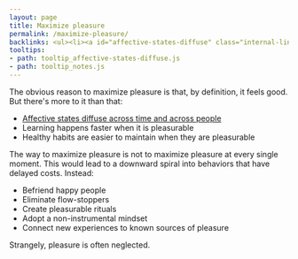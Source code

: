```yaml
---
layout: page
title: Maximize pleasure
permalink: /maximize-pleasure/
backlinks: <ul><li><a id="affective-states-diffuse" class="internal-link" href="/affective-states-diffuse/">Affective states diffuse across time and across people</a></li><li><a id="notes" class="internal-link" href="/notes/">Notes</a></li></ul>
tooltips: 
- path: tooltip_affective-states-diffuse.js
- path: tooltip_notes.js
---
```


The obvious reason to maximize pleasure is that, by definition, it feels good. But there's more to it than that:

- <a id="affective-states-diffuse" class="internal-link" href="/affective-states-diffuse/">Affective states diffuse across time and across people</a>
- Learning happens faster when it is pleasurable
- Healthy habits are easier to maintain when they are pleasurable

The way to maximize pleasure is not to maximize pleasure at every single moment. This would lead to a downward spiral into behaviors that have delayed costs. Instead:

- Befriend happy people
- Eliminate flow-stoppers
- Create pleasurable rituals
- Adopt a non-instrumental mindset
- Connect new experiences to known sources of pleasure

Strangely, pleasure is often neglected.